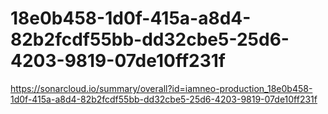 # 18e0b458-1d0f-415a-a8d4-82b2fcdf55bb-dd32cbe5-25d6-4203-9819-07de10ff231f
https://sonarcloud.io/summary/overall?id=iamneo-production_18e0b458-1d0f-415a-a8d4-82b2fcdf55bb-dd32cbe5-25d6-4203-9819-07de10ff231f
